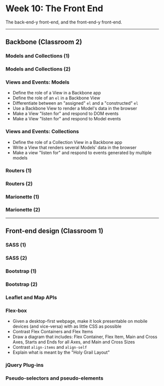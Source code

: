 # Week 10: The Front End

The back-end-y front-end, and the front-end-y front-end.

-----

## Backbone (Classroom 2)

### Models and Collections (1)

### Models and Collections (2)

### Views and Events: Models
- Define the role of a View in a Backbone app
- Define the role of an `el` in a Backbone View
- Differentiate between an "assigned" `el` and a "constructed" `el`
- Use a Backbone View to render a Model's data in the browser
- Make a View "listen for" and respond to DOM events
- Make a View "listen for" and respond to Model events

### Views and Events: Collections
- Define the role of a Collection View in a Backbone app
- Write a View that renders several Models' data in the browser
- Make a view "listen for" and respond to events generated by multiple models

### Routers (1)

### Routers (2)

### Marionette (1)

### Marionette (2)

-----

## Front-end design (Classroom 1)

### SASS (1)

### SASS (2)

### Bootstrap (1)

### Bootstrap (2)

### Leaflet and Map APIs

### Flex-box
- Given a desktop-first webpage, make it look presentable on mobile devices (and vice-versa) with as little CSS as possible
- Contrast Flex Containers and Flex Items
- Draw a diagram that includes: Flex Container, Flex Item, Main and Cross Axes, Starts and Ends for all Axes, and Main and Cross Sizes
- Contrast `align-items` and `align-self`
- Explain what is meant by the "Holy Grail Layout"

### jQuery Plug-ins

### Pseudo-selectors and pseudo-elements
